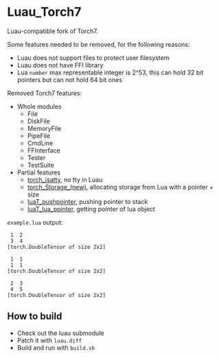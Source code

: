 # Luau_Torch7

Luau-compatible fork of Torch7.

Some features needed to be removed, for the following reasons:
 - Luau does not support files to protect user filesystem
 - Luau does not have FFI library
 - Lua `number` max representable integer is 2^53, this can hold 32 bit pointers but can not hold 64 bit ones

Removed Torch7 features:
 - Whole modules
   - File
   - DiskFile
   - MemoryFile
   - PipeFile
   - CmdLine
   - FFInterface
   - Tester
   - TestSuite
 - Partial features
   - [torch_isatty](torch7/utils.c#L67), no tty in Luau
   - [torch_Storage_(new)](torch7/generic/Storage.c#L69), allocating storage from Lua with a pointer + size
   - [luaT_pushpointer](torch7/lib/luaT/luaT.c#L1027), pushing pointer to stack
   - [luaT_lua_pointer](torch7/lib/luaT/luaT.c#L1042), getting pointer of lua object

`example.lua` output:
```
 1  2
 3  4
[torch.DoubleTensor of size 2x2]

 1  1
 1  1
[torch.DoubleTensor of size 2x2]

 2  3
 4  5
[torch.DoubleTensor of size 2x2]
```

## How to build

 - Check out the luau submodule
 - Patch it with `luau.diff`
 - Build and run with `build.sh`
